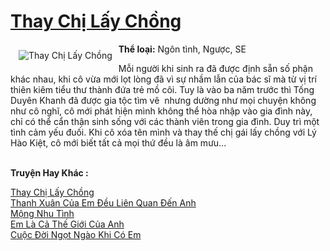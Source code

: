 <a href="https://utruyen.com/truyen/thay-chi-lay-chong/19172/" title="Thay Chị Lấy Chồng"><h1>Thay Chị Lấy Chồng</h1></a><div style="display:table"><img align="right" style="float: left; padding: 10px;" src="https://utruyen.com/images/story/200x260/thay-chi-lay-chong.jpg" alt="Thay Chị Lấy Chồng"><b>Thể loại:</b> Ngôn tình, Ngược, SE<p></p>Mỗi người khi sinh ra đã được định sẵn số phận khác nhau, khi cô vừa mới lọt lòng đã vì sự nhầm lẫn của bác sĩ mà từ vị trí thiên kiêm tiểu thư thành đứa trẻ mồ côi. Tuy là vào ba năm trước thì Tống Duyên Khanh đã được gia tộc tìm vê  nhưng dường như mọi chuyện không như cô nghĩ, cô mới phát hiện mình không thể hòa nhập vào gia đình này, chỉ có thể cẩn thận sinh sống với các thành viên trong gia đình. Duy trì một tình cảm yếu đuối. Khi cô xóa tên mình và thay thế chị gái lấy chồng với Lý Hào Kiệt, cô mới biết tất cả mọi thứ đều là âm mưu...</div><p><br><b>Truyện Hay Khác :</b></p><a href="https://utruyen.com/truyen/thay-chi-lay-chong/19172/" alt="Thay Chị Lấy Chồng">Thay Chị Lấy Chồng</a><br/><a href="https://utruyen.com/truyen/thanh-xuan-cua-em-deu-lien-quan-den-anh/17050/" alt="Thanh Xuân Của Em Đều Liên Quan Đến Anh">Thanh Xuân Của Em Đều Liên Quan Đến Anh</a><br/><a href="https://github.com/quanluxury/ngontinh_top100/tree/master/19291" alt="Mộng Nhu Tình">Mộng Nhu Tình</a><br/><a href="https://github.com/quanluxury/ngontinh_top100/tree/master/19428" alt="Em Là Cả Thế Giới Của Anh">Em Là Cả Thế Giới Của Anh</a><br/><a href="https://maps.google.com.vn/url?q=https%3A%2F%2Futruyen.com%2Ftruyen%2Fcuoc-doi-ngot-ngao-khi-co-em%2F19199%2F" alt="Cuộc Đời Ngọt Ngào Khi Có Em">Cuộc Đời Ngọt Ngào Khi Có Em</a><br/>